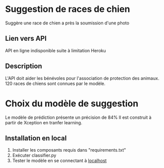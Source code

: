# Suggestion de races de chien
Suggère une race de chien a près la soumission d'une photo

## Lien vers API
API en ligne indisponible suite à limitation Heroku

## Description
L'API doit aider les bénévoles pour l'association de protection des animaux.
120 races de chiens sont connues par le modèle.

# Choix du modèle de suggestion
Le modèle de prédiction présente un précision de 84%
Il est construit à partir de Xception en tranfer learning.

## Installation en local
1. Installer les composants requis dans "requirements.txt" 
2. Exécuter classifier.py   
3. Tester le modèle en se connectant à [localhost](http://127.0.0.1:5000)   

